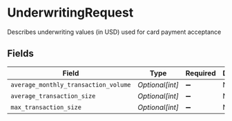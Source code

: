 # UnderwritingRequest

Describes underwriting values (in USD) used for card payment acceptance


## Fields

| Field                                | Type                                 | Required                             | Description                          | Example                              |
| ------------------------------------ | ------------------------------------ | ------------------------------------ | ------------------------------------ | ------------------------------------ |
| `average_monthly_transaction_volume` | *Optional[int]*                      | :heavy_minus_sign:                   | N/A                                  | 250000                               |
| `average_transaction_size`           | *Optional[int]*                      | :heavy_minus_sign:                   | N/A                                  | 10000                                |
| `max_transaction_size`               | *Optional[int]*                      | :heavy_minus_sign:                   | N/A                                  | 50000                                |